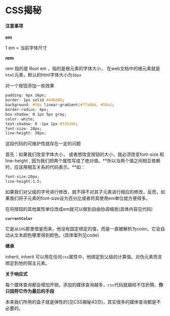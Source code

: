 #  CSS揭秘

#### 注意事项

**em**

1 em = 当前字体尺寸

**rem**

rem 指的是 Root em ，指的是根元素的字体大小， 在web文档中的根元素就是`html`元素，默认的html字体大小为`16px`

 

对一个按钮添加一些效果

```css
padding: 6px 16px;
border: 1px solid #446d88;
background: #58a linear-gradient(#77a0bb, #58a);
border-radius: 4px;
box-shadow: 0 1px 5px gray;
color: white;
text-shadow: 0 -1px 1px #335166;
font-size: 20px;
line-height: 30px;
```

这段代码的可维护性就存在一定的问题

首先：如果我们改变字体大小， 或者想改变按钮的大小，就必须改变font-size 和  line-height , 因为我们把两个属性写成了绝对值。**所以当两个值之间相互依赖时，应该用相互关系的代码表示。**如：

```css
font-size:20px;
line-height:1.5;
```

如果我们对父级的字号进行修改，就不得不对其子元素进行相应的修改，反而，如果我们将子元素的font-size设为百分比或者将其使用em单位就方便得多。

在将按钮的其他属性单位改成em就可以做到自由协调缩放(具体内容见代码)



**`currentColor`**

它是从`SVG`那里借鉴而来，他没有固定绑定的值，而是一直被解析为color。它会自动从文本颜色哪里得到颜色。(具体案列见code)



**继承**

inherit, inherit 可以用在任何`css`属性中，他绑定到父级的计算值。对伪元素而言绑定到他的宿主元素。



**关于响应式**

每个媒体查询都会增加开销，添加的媒体查询越多，`css`代码就越经不住折腾。**你只因将它作为最后的手段**

本来我们所用的盒子就是弹性的(见CSS揭秘43页)，其实很多的媒体查询都是不必要的。









